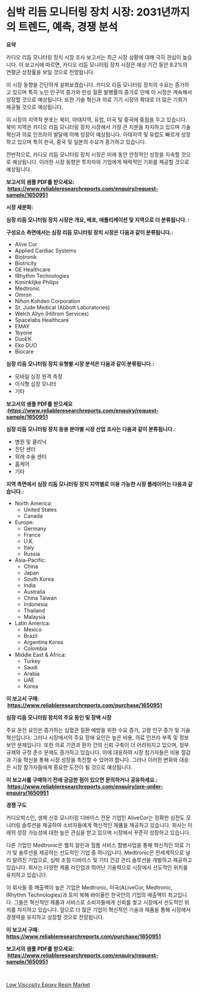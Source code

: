 <p><h1>심박 리듬 모니터링 장치 시장: 2031년까지의 트렌드, 예측, 경쟁 분석</h1></p><p><strong>요약</strong></p>
<p><p>카디오 리듬 모니터링 장치 시장 조사 보고서는 최근 시장 상황에 대해 극히 관심이 높습니다. 이 보고서에 따르면, 카디오 리듬 모니터링 장치 시장은 예상 기간 동안 8.2%의 연평균 성장률을 보일 것으로 전망됩니다. </p><p>이 시장 동향을 간단하게 살펴보겠습니다. 카디오 리듬 모니터링 장치의 수요는 증가하고 있으며 특히 노인 인구의 증가와 만성 질환 발병률의 증가로 인해 이 시장은 계속해서 성장할 것으로 예상됩니다. 또한 기술 혁신과 의료 기기 시장의 확대로 더 많은 기회가 제공될 것으로 예상됩니다.</p><p>이 시장의 지역적 분포는 북미, 아태지역, 유럽, 미국 및 중국에 중점을 두고 있습니다. 북미 지역은 카디오 리듬 모니터링 장치 시장에서 가장 큰 지분을 차지하고 있으며 기술 혁신과 의료 인프라의 발달에 의해 성장이 예상됩니다. 아태지역 및 유럽도 빠르게 성장하고 있으며 특히 한국, 중국 및 일본의 수요가 증가하고 있습니다.</p><p>전반적으로, 카디오 리듬 모니터링 장치 시장은 미래 동안 안정적인 성장을 지속할 것으로 예상됩니다. 이러한 시장 동향은 투자자와 기업에게 매력적인 기회를 제공할 것으로 예상됩니다.</p></p>
<p><strong>보고서의 샘플 PDF를 받으세요: &nbsp;<a href="https://www.reliableresearchreports.com/enquiry/request-sample/1650951">https://www.reliableresearchreports.com/enquiry/request-sample/1650951</a></strong></p>
<p><strong>시장 세분화:</strong></p>
<p><strong> 심장 리듬 모니터링 장치 시장은 개요, 배포, 애플리케이션 및 지역으로 더 분류됩니다. :</strong></p>
<p><strong>구성요소 측면에서는 심장 리듬 모니터링 장치 시장은 다음과 같이 분류됩니다.:</strong></p>
<p><ul><li>Alive Cor</li><li>Applied Cardiac Systems</li><li>Biotronik</li><li>Biotricity</li><li>GE Healthcare</li><li>IRhythm Technologies</li><li>Koninklijke Philips</li><li>Medtronic</li><li>Omron</li><li>Nihon Kohden Corporation</li><li>St. Jude Medical (Abbott Laboratories)</li><li>Welch Allyn (Hillrom Services)</li><li>Spacelabs Healthcare</li><li>EMAY</li><li>1byone</li><li>DuoEK</li><li>Eko DUO</li><li>Biocare</li></ul></p>
<p><strong> 심장 리듬 모니터링 장치 유형별 시장 분석은 다음과 같이 분류됩니다.:</strong></p>
<p><ul><li>모바일 심장 원격 측정</li><li>이식형 심장 모니터</li><li>기타</li></ul></p>
<p><strong>보고서의 샘플 PDF를 받으세요 :<a href="https://www.reliableresearchreports.com/enquiry/request-sample/1650951">https://www.reliableresearchreports.com/enquiry/request-sample/1650951</a></strong></p>
<p><strong> 심장 리듬 모니터링 장치 응용 분야별 시장 산업 조사는 다음과 같이 분류됩니다.:</strong></p>
<p><ul><li>병원 및 클리닉</li><li>진단 센터</li><li>외래 수술 센터</li><li>홈케어</li><li>기타</li></ul></p>
<p><strong>지역 측면에서 심장 리듬 모니터링 장치 지역별로 이용 가능한 시장 플레이어는 다음과 같습니다.:</strong></p>
<p><ul>
    <li>
        North America:
        <ul>
            <li>United States</li>
            <li>Canada</li>
        </ul>
    </li>
    <li>
        Europe:
        <ul>
            <li>Germany</li>
            <li>France</li>
            <li>U.K.</li>
            <li>Italy</li>
            <li>Russia</li>
        </ul>
    </li>
    <li>
        Asia-Pacific:
        <ul>
            <li>China</li>
            <li>Japan</li>
            <li>South Korea</li>
            <li>India</li>
            <li>Australia</li>
            <li>China Taiwan</li>
            <li>Indonesia</li>
            <li>Thailand</li>
            <li>Malaysia</li>
        </ul>
    </li>
    <li>
        Latin America:
        <ul>
            <li>Mexico</li>
            <li>Brazil</li>
            <li>Argentina Korea</li>
            <li>Colombia</li>
        </ul>
    </li>
    <li>
        Middle East & Africa:
        <ul>
            <li>Turkey</li>
            <li>Saudi</li>
            <li>Arabia</li>
            <li>UAE</li>
            <li>Korea</li>
        </ul>
    </li>
    </ul></p>
<p><strong>이 보고서 구매: &nbsp;<a href="https://www.reliableresearchreports.com/purchase/1650951">https://www.reliableresearchreports.com/purchase/1650951</a></strong></p>
<p><strong>심장 리듬 모니터링 장치의 주요 동인 및 장벽 시장</strong></p>
<p><p>주요 운전 요인은 증가하는 심혈관 질환 예방을 위한 수요 증가, 고령 인구 증가 및 기술 혁신입니다. 그러나 시장에서의 주요 장애 요인은 높은 비용, 의료 인프라 부족 및 정보 보안 문제입니다. 또한 의료 기관과 환자 간의 신뢰 구축이 더 어려워지고 있으며, 정부 규제와 규정 준수 문제도 증가하고 있습니다. 이에 대응하여 시장 참가자들은 비용 절감과 기술 혁신을 통해 시장 성장을 촉진할 수 있어야 합니다. 그러나 이러한 변화와 대응은 시장 참가자들에게 중요한 도전이 될 것으로 예상됩니다.</p></p>
<p><strong>이 보고서를 구매하기 전에 궁금한 점이 있으면 문의하거나 공유하세요.: &nbsp;<a href="https://www.reliableresearchreports.com/enquiry/pre-order-enquiry/1650951">https://www.reliableresearchreports.com/enquiry/pre-order-enquiry/1650951</a></strong></p>
<p><strong>경쟁 구도</strong></p>
<p><p>카디오박스인, 생체 신호 모니터링 디바이스 전문 기업인 AliveCor는 정확한 심전도 모니터링 솔루션을 제공하여 소비자들에게 혁신적인 제품을 제공하고 있습니다. 회사는 미래의 성장 가능성에 대한 높은 관심을 받고 있으며 시장에서 꾸준히 성장하고 있습니다.</p><p>다른 기업인 Medtronic은 웰치 알린과 힐롬 서비스 합병사업을 통해 혁신적인 의료 기기 및 솔루션을 제공하는 선도적인 기업 중 하나입니다. Medtronic은 전세계적으로 널리 알려진 기업으로, 심박 조절 디바이스 및 기타 건강 관리 솔루션을 개발하고 제공하고 있습니다. 회사는 다양한 제품 라인업과 뛰어난 기술력으로 시장에서 선도적인 위치를 유지하고 있습니다.</p><p>이 회사들 중 매출액이 높은 기업은 Medtronic, 미국(ALiveCor, Medtronic, IRhythm Technologies)과 토미 북해 바이올린 한국인의 기업의 매출액이 최고입니다. 그들은 혁신적인 제품과 서비스로 소비자들에게 신뢰를 쌓고 시장에서 선도적인 위치를 차지하고 있습니다. 앞으로 더 많은 기업이 혁신적인 기술과 제품을 통해 시장에서 경쟁력을 유지하고 성장할 것으로 전망됩니다.</p></p>
<p><strong>이 보고서 구매: &nbsp; <a href="https://www.reliableresearchreports.com/purchase/1650951">https://www.reliableresearchreports.com/purchase/1650951</a></strong></p>
<p><strong>보고서의 샘플 PDF를 받으세요: &nbsp;<a href="https://www.reliableresearchreports.com/enquiry/request-sample/1650951">https://www.reliableresearchreports.com/enquiry/request-sample/1650951</a></strong><strong></strong></p>
<p>&nbsp;</p>
<p><p><a href="https://cautious-neon-760.notion.site/Low-Viscosity-Epoxy-Resin-Market-Insights-Market-Players-and-Forecast-Till-2031-1bbe98674320462fb4b937b74379e185">Low Viscosity Epoxy Resin Market</a></p></p>